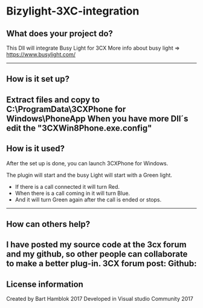 # Bizylight-3XC-integration

What does your project do?
---------------------------------------------------------------------
This Dll will integrate Busy Light for 3CX
More info about busy light =>  https://www.busylight.com/

---------------------------------------------------------------------
How is it set up?
---------------------------------------------------------------------

Extract files and copy to C:\ProgramData\3CXPhone for Windows\PhoneApp
When you have more Dll´s edit the "3CXWin8Phone.exe.config"
---------------------------------------------------------------------
How is it used?
---------------------------------------------------------------------

After the set up is done, you can launch 3CXPhone for Windows.

The plugin will start and the busy Light will start with a Green light.

- If there is a call connected it will turn Red.
- When there is a call coming in it will turn Blue.
- And it will turn Green again after the call is ended or stops.

---------------------------------------------------------------------
How can others help?
---------------------------------------------------------------------
I have posted my source code at the 3cx forum and my github,
so other people can collaborate to make a better plug-in.
3CX forum post:
Github:
---------------------------------------------------------------------
License information
---------------------------------------------------------------------
Created by Bart Hamblok 2017
Developed in Visual studio Community 2017





